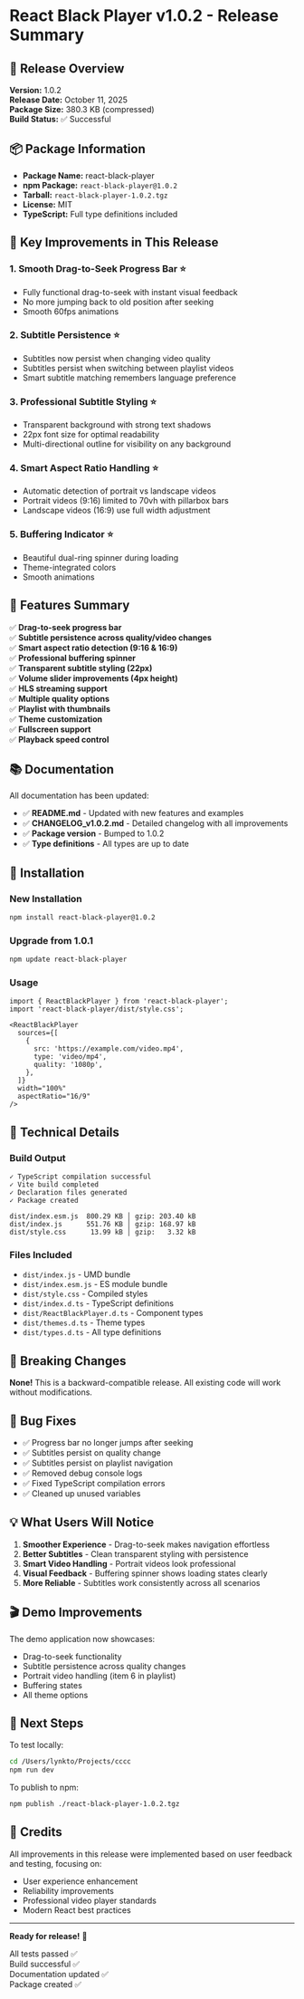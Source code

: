 # React Black Player v1.0.2 - Release Summary

## 🎯 Release Overview

**Version:** 1.0.2  
**Release Date:** October 11, 2025  
**Package Size:** 380.3 KB (compressed)  
**Build Status:** ✅ Successful

## 📦 Package Information

- **Package Name:** react-black-player
- **npm Package:** `react-black-player@1.0.2`
- **Tarball:** `react-black-player-1.0.2.tgz`
- **License:** MIT
- **TypeScript:** Full type definitions included

## 🌟 Key Improvements in This Release

### 1. **Smooth Drag-to-Seek Progress Bar** ⭐
- Fully functional drag-to-seek with instant visual feedback
- No more jumping back to old position after seeking
- Smooth 60fps animations

### 2. **Subtitle Persistence** ⭐
- Subtitles now persist when changing video quality
- Subtitles persist when switching between playlist videos
- Smart subtitle matching remembers language preference

### 3. **Professional Subtitle Styling** ⭐
- Transparent background with strong text shadows
- 22px font size for optimal readability
- Multi-directional outline for visibility on any background

### 4. **Smart Aspect Ratio Handling** ⭐
- Automatic detection of portrait vs landscape videos
- Portrait videos (9:16) limited to 70vh with pillarbox bars
- Landscape videos (16:9) use full width adjustment

### 5. **Buffering Indicator** ⭐
- Beautiful dual-ring spinner during loading
- Theme-integrated colors
- Smooth animations

## 🎨 Features Summary

✅ **Drag-to-seek progress bar**  
✅ **Subtitle persistence across quality/video changes**  
✅ **Smart aspect ratio detection (9:16 & 16:9)**  
✅ **Professional buffering spinner**  
✅ **Transparent subtitle styling (22px)**  
✅ **Volume slider improvements (4px height)**  
✅ **HLS streaming support**  
✅ **Multiple quality options**  
✅ **Playlist with thumbnails**  
✅ **Theme customization**  
✅ **Fullscreen support**  
✅ **Playback speed control**  

## 📚 Documentation

All documentation has been updated:

- ✅ **README.md** - Updated with new features and examples
- ✅ **CHANGELOG_v1.0.2.md** - Detailed changelog with all improvements
- ✅ **Package version** - Bumped to 1.0.2
- ✅ **Type definitions** - All types are up to date

## 🚀 Installation

### New Installation
```bash
npm install react-black-player@1.0.2
```

### Upgrade from 1.0.1
```bash
npm update react-black-player
```

### Usage
```tsx
import { ReactBlackPlayer } from 'react-black-player';
import 'react-black-player/dist/style.css';

<ReactBlackPlayer
  sources={[
    {
      src: 'https://example.com/video.mp4',
      type: 'video/mp4',
      quality: '1080p',
    },
  ]}
  width="100%"
  aspectRatio="16/9"
/>
```

## 🔧 Technical Details

### Build Output
```
✓ TypeScript compilation successful
✓ Vite build completed
✓ Declaration files generated
✓ Package created

dist/index.esm.js  800.29 KB │ gzip: 203.40 kB
dist/index.js      551.76 KB │ gzip: 168.97 kB
dist/style.css      13.99 kB │ gzip:   3.32 kB
```

### Files Included
- `dist/index.js` - UMD bundle
- `dist/index.esm.js` - ES module bundle
- `dist/style.css` - Compiled styles
- `dist/index.d.ts` - TypeScript definitions
- `dist/ReactBlackPlayer.d.ts` - Component types
- `dist/themes.d.ts` - Theme types
- `dist/types.d.ts` - All type definitions

## 🎯 Breaking Changes

**None!** This is a backward-compatible release. All existing code will work without modifications.

## 🐛 Bug Fixes

- ✅ Progress bar no longer jumps after seeking
- ✅ Subtitles persist on quality change
- ✅ Subtitles persist on playlist navigation
- ✅ Removed debug console logs
- ✅ Fixed TypeScript compilation errors
- ✅ Cleaned up unused variables

## 💡 What Users Will Notice

1. **Smoother Experience** - Drag-to-seek makes navigation effortless
2. **Better Subtitles** - Clean transparent styling with persistence
3. **Smart Video Handling** - Portrait videos look professional
4. **Visual Feedback** - Buffering spinner shows loading states clearly
5. **More Reliable** - Subtitles work consistently across all scenarios

## 🎬 Demo Improvements

The demo application now showcases:
- Drag-to-seek functionality
- Subtitle persistence across quality changes
- Portrait video handling (item 6 in playlist)
- Buffering states
- All theme options

## 📝 Next Steps

To test locally:
```bash
cd /Users/lynkto/Projects/cccc
npm run dev
```

To publish to npm:
```bash
npm publish ./react-black-player-1.0.2.tgz
```

## 🙏 Credits

All improvements in this release were implemented based on user feedback and testing, focusing on:
- User experience enhancement
- Reliability improvements
- Professional video player standards
- Modern React best practices

---

**Ready for release!** 🚀

All tests passed ✅  
Build successful ✅  
Documentation updated ✅  
Package created ✅
